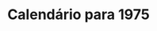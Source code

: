 ---
ref: sol-160-0001
title: "Calendário para 1975"
author_name: ["Victor Palla, Comité José Dias Coelho, José Dias Coelho, Ivone Balette, José Farinha, Cipriano Dourado, António Domingues, Maria Barreira"]
publisher: ["Edições Avante!"]
year: "y1974"
origin: ["Portugal"]
formats: ["calendar"]
disciplines: [graphic-design]
tags:
layout: artifact
status: ["scan"]
published: false
int_published: false
image_count:
date_added: 2023-06-16
batch:
---